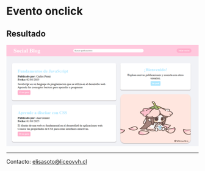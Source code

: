 # Evento onclick

## Resultado 

![Resultado](./resources/resultado.png)

---
Contacto: <elisasoto@liceovvh.cl>